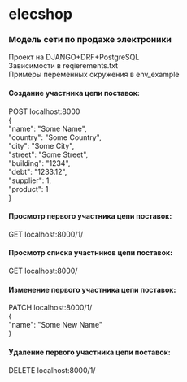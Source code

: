 # elecshop

### Модель сети по продаже электроники

Проект на DJANGO+DRF+PostgreSQL<br>
Зависимости в reqierements.txt<br>
Примеры переменных окружения в env_example



#### Создание участника цепи поставок:

POST localhost:8000<br>
    {<br>
    "name": "Some Name",<br>
    "country": "Some Country",<br>
    "city": "Some City",<br>
    "street": "Some Street",<br>
    "building": "1234",<br>
    "debt": "1233.12",<br>
    "supplier": 1,<br>
    "product": 1<br>
    }<br>

#### Просмотр первого участника цепи поставок:
GET localhost:8000/1/<br>

#### Просмотр списка участников цепи поставок:
GET localhost:8000/<br>

#### Изменение первого участника цепи поставок:
PATCH localhost:8000/1/<br>
    {<br>
    "name": "Some New Name"<br>
    }<br>

#### Удаление первого участника цепи поставок:
DELETE localhost:8000/1/<br>
